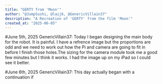 ```yaml
---
title: "GERTY from 'Moon'"
author: "@JumpSushi, @laij6, @GenericVillain37"
description: "A Recreation of 'GERTY' from the film 'Moon'"
created_at: "2025-06-05"
---
```

#June 5th, 2025 GenericVillain37: Today I began designing the main body for the robot. It is painful. I have a refrence image but the proportions are odd and we need to work out how the Pi and camera are going to fit in before I finish those holes.The sizing for the camera module took me a good few minutes but I think it works. I had the image up on my iPad so I could see it better.

#June 6th, 2025 GenericVillain37: This day actually began with a continuation if 
